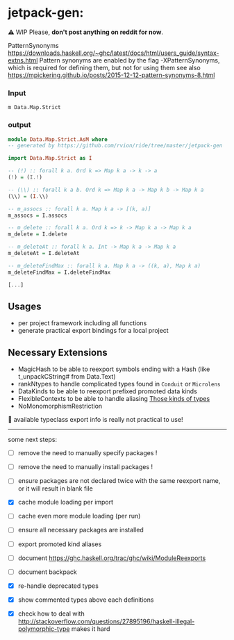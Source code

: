# jetpack-gen:

:warning: WIP
Please, __don't post anything on reddit for now__.


PatternSynonyms https://downloads.haskell.org/~ghc/latest/docs/html/users_guide/syntax-extns.html
Pattern synonyms are enabled by the flag -XPatternSynonyms, which is required for defining them, but not for using them
see also https://mpickering.github.io/posts/2015-12-12-pattern-synonyms-8.html

### Input

```
m Data.Map.Strict
```

### output

```haskell
module Data.Map.Strict.AsM where
-- generated by https://github.com/rvion/ride/tree/master/jetpack-gen

import Data.Map.Strict as I

-- (!) :: forall k a. Ord k => Map k a -> k -> a
(!) = (I.!)

-- (\\) :: forall k a b. Ord k => Map k a -> Map k b -> Map k a
(\\) = (I.\\)

-- m_assocs :: forall k a. Map k a -> [(k, a)]
m_assocs = I.assocs

-- m_delete :: forall k a. Ord k => k -> Map k a -> Map k a
m_delete = I.delete

-- m_deleteAt :: forall k a. Int -> Map k a -> Map k a
m_deleteAt = I.deleteAt

-- m_deleteFindMax :: forall k a. Map k a -> ((k, a), Map k a)
m_deleteFindMax = I.deleteFindMax

[...]
```

## Usages

 - per project framework including all functions
 - generate practical export bindings for a local project

## Necessary Extensions

 - MagicHash to be able to reexport symbols ending with a Hash (like t_unpackCString# from Data.Text)
 - rankNtypes to handle complicated types found in `Conduit` or `Microlens`
 - DataKinds to be able to reexport prefixed promoted data kinds
 - FlexibleContexts to be able to handle aliasing [Those kinds of types](http://stackoverflow.com/questions/27895196/haskell-illegal-polymorphic-type)
 - NoMonomorphismRestriction 

:memo: available typeclass export info is really not practical to use! 

-------------

some next steps:
  - [ ] remove the need to manually specify packages !
  - [ ] remove the need to manually install packages !
  - [ ] ensure packages are not declared twice with the same reexport name, or it will result in blank file
  - [X] cache module loading per import
  - [ ] cache even more module loading (per run)
  - [ ] ensure all necessary packages are installed
  - [ ] export promoted kind aliases
  - [ ] document https://ghc.haskell.org/trac/ghc/wiki/ModuleReexports
  - [ ] document backpack
  - [X] re-handle deprecated types
  - [x] show commented types above each definitions
  - [x] check how to deal with http://stackoverflow.com/questions/27895196/haskell-illegal-polymorphic-type makes it hard


